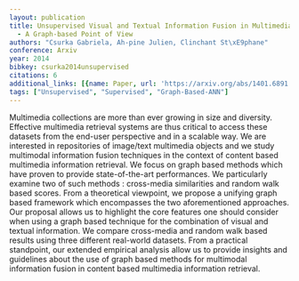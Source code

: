 ```yaml
---
layout: publication
title: Unsupervised Visual and Textual Information Fusion in Multimedia Retrieval
  - A Graph-based Point of View
authors: "Csurka Gabriela, Ah-pine Julien, Clinchant St\xE9phane"
conference: Arxiv
year: 2014
bibkey: csurka2014unsupervised
citations: 6
additional_links: [{name: Paper, url: 'https://arxiv.org/abs/1401.6891'}]
tags: ["Unsupervised", "Supervised", "Graph-Based-ANN"]
---
```

Multimedia collections are more than ever growing in size and diversity.
Effective multimedia retrieval systems are thus critical to access these
datasets from the end-user perspective and in a scalable way. We are interested
in repositories of image/text multimedia objects and we study multimodal
information fusion techniques in the context of content based multimedia
information retrieval. We focus on graph based methods which have proven to
provide state-of-the-art performances. We particularly examine two of such
methods : cross-media similarities and random walk based scores. From a
theoretical viewpoint, we propose a unifying graph based framework which
encompasses the two aforementioned approaches. Our proposal allows us to
highlight the core features one should consider when using a graph based
technique for the combination of visual and textual information. We compare
cross-media and random walk based results using three different real-world
datasets. From a practical standpoint, our extended empirical analysis allow us
to provide insights and guidelines about the use of graph based methods for
multimodal information fusion in content based multimedia information
retrieval.